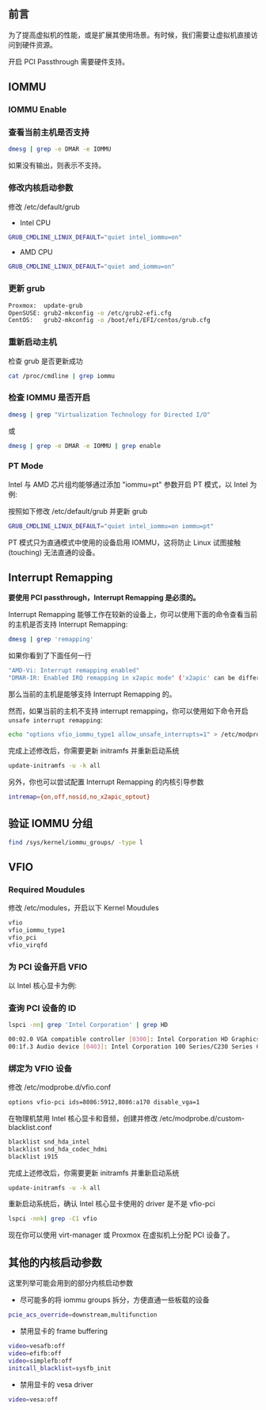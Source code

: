 ## 前言

为了提高虚拟机的性能，或是扩展其使用场景。有时候，我们需要让虚拟机直接访问到硬件资源。

开启 PCI Passthrough 需要硬件支持。

## IOMMU

### IOMMU Enable

### 查看当前主机是否支持

```bash
dmesg | grep -e DMAR -e IOMMU

```

如果没有输出，则表示不支持。

### 修改内核启动参数

修改 /etc/default/grub

- Intel CPU

```bash
GRUB_CMDLINE_LINUX_DEFAULT="quiet intel_iommu=on"

```

- AMD CPU

```bash
GRUB_CMDLINE_LINUX_DEFAULT="quiet amd_iommu=on"

```

### 更新 grub

```bash
Proxmox:  update-grub
OpenSUSE: grub2-mkconfig -o /etc/grub2-efi.cfg
CentOS:   grub2-mkconfig -o /boot/efi/EFI/centos/grub.cfg

```

### 重新启动主机

检查 grub 是否更新成功

```bash
cat /proc/cmdline | grep iommu

```

### 检查 IOMMU 是否开启

```bash
dmesg | grep "Virtualization Technology for Directed I/O"

```

或

```bash
dmesg | grep -e DMAR -e IOMMU | grep enable

```

<!-- more -->

### PT Mode

Intel 与 AMD 芯片组均能够通过添加 "iommu=pt" 参数开启 PT 模式，以 Intel 为例:

按照如下修改 /etc/default/grub 并更新 grub

```bash
GRUB_CMDLINE_LINUX_DEFAULT="quiet intel_iommu=on iommu=pt"

```

PT 模式只为直通模式中使用的设备启用 IOMMU，这将防止 Linux 试图接触 (touching) 无法直通的设备。

## Interrupt Remapping

**要使用 PCI passthrough，Interrupt Remapping 是必须的。**

Interrupt Remapping 能够工作在较新的设备上，你可以使用下面的命令查看当前的主机是否支持 Interrupt Remapping:

```bash
dmesg | grep 'remapping'

```

如果你看到了下面任何一行

```bash
"AMD-Vi: Interrupt remapping enabled"
"DMAR-IR: Enabled IRQ remapping in x2apic mode" ('x2apic' can be different on old CPUs, but should still work)

```

那么当前的主机是能够支持 Interrupt Remapping 的。

然而，如果当前的主机不支持 interrupt remapping，你可以使用如下命令开启 `unsafe interrupt remapping`:

```bash
echo "options vfio_iommu_type1 allow_unsafe_interrupts=1" > /etc/modprobe.d/iommu_unsafe_interrupts.conf

```

完成上述修改后，你需要更新 initramfs 并重新启动系统

```bash
update-initramfs -u -k all

```

另外，你也可以尝试配置 Interrupt Remapping 的内核引导参数

```bash
intremap={on,off,nosid,no_x2apic_optout}

```

## 验证 IOMMU 分组

```bash
find /sys/kernel/iommu_groups/ -type l

```

## VFIO

### Required Moudules

修改 /etc/modules，开启以下 Kernel Moudules

```bash
vfio
vfio_iommu_type1
vfio_pci
vfio_virqfd

```

### 为 PCI 设备开启 VFIO

以 Intel 核心显卡为例:

### 查询 PCI 设备的 ID

```bash
lspci -nn| grep 'Intel Corporation' | grep HD

00:02.0 VGA compatible controller [0300]: Intel Corporation HD Graphics 630 [8086:5912] (rev 04)
00:1f.3 Audio device [0403]: Intel Corporation 100 Series/C230 Series Chipset Family HD Audio Controller [8086:a170] (rev 31)

```

### 绑定为 VFIO 设备

修改 /etc/modprobe.d/vfio.conf

```bash
options vfio-pci ids=8086:5912,8086:a170 disable_vga=1

```

在物理机禁用 Intel 核心显卡和音频，创建并修改 /etc/modprobe.d/custom-blacklist.conf

```bash
blacklist snd_hda_intel
blacklist snd_hda_codec_hdmi
blacklist i915
```

完成上述修改后，你需要更新 initramfs 并重新启动系统

```bash
update-initramfs -u -k all

```

重新启动系统后，确认 Intel 核心显卡使用的 driver 是不是 vfio-pci

```bash
lspci -nnk| grep -C1 vfio
```

现在你可以使用 virt-manager 或 Proxmox 在虚拟机上分配 PCI 设备了。

## 其他的内核启动参数

这里列举可能会用到的部分内核启动参数

- 尽可能多的将 iommu groups 拆分，方便直通一些板载的设备

```bash
pcie_acs_override=downstream,multifunction
```

- 禁用显卡的 frame buffering

```bash
video=vesafb:off
video=efifb:off
video=simplefb:off
initcall_blacklist=sysfb_init
```

- 禁用显卡的 vesa driver

```bash
video=vesa:off
```

<!-- ##{"timestamp":1653235200}## -->